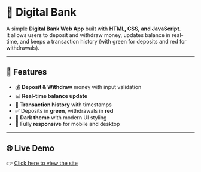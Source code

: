# 🏦 Digital Bank

A simple **Digital Bank Web App** built with **HTML, CSS, and JavaScript**.  
It allows users to deposit and withdraw money, updates balance in real-time, and keeps a transaction history (with green for deposits and red for withdrawals).

---

## 🚀 Features

- 💰 **Deposit & Withdraw** money with input validation  
- 📊 **Real-time balance update**  
- 📝 **Transaction history** with timestamps  
- ✅ Deposits in **green**, withdrawals in **red**  
- 🎨 **Dark theme** with modern UI styling  
- 📱 Fully **responsive** for mobile and desktop  

---

## 🌐 Live Demo

👉 [Click here to view the site](https://adinathmk.github.io/Digital-Bank/)  


